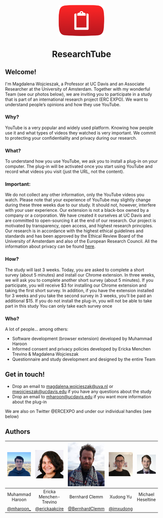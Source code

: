 <p align="center">
	<img src="img/logo.png" width="152" />
</p>
<h1 align="center">
    ResearchTube
</h1>

## Welcome!

I'm Magdalena Wojcieszak, a Professor at UC Davis and an Associate Researcher at the University of Amsterdam. Together with my wonderful Team (see our photos below), we are inviting you to participate in a study that is part of an international research project (ERC EXPO). We want to understand people’s opinions and how they use YouTube. 

### Why?
YouTube is a very popular and widely used platform. Knowing how people use it and what types of videos they watched is very important. We commit to protecting your confidentiality and privacy during our research.  

### What?
To understand how you use YouTube, we ask you to install a plug-in on your computer. The plug-in will be activated once you start using YouTube and record what videos you visit (just the URL, not the content). 

### Important:
We do not collect any other information, only the YouTube videos you watch. Please note that your experience of YouTube may slightly change during these three weeks due to our study. It should not, however, interfere with your user experience. 
Our extension is not a black-box owned by a company or a corporation. We have created it ourselves at UC Davis and are committed to open-sourcing it at the end of our research. Our project is motivated by transparency, open access, and highest research principles.
Our research is in accordance with the highest ethical guidelines and standards and has been approved by the Ethical Review Board of the University of Amsterdam and also of the European Research Council. All the information about privacy can be found [here](https://ercexpo.github.io/youtube-news/privacy-policy). 

### How? 
The study will last 3 weeks. Today, you are asked to complete a short survey (about 5 minutes) and install our Chrome extension. In three weeks, we will ask you to complete another short survey (about 5 minutes). If you participate, you will receive $3 for installing our Chrome extension and taking the first short survey. In addition, if you have the extension installed for 3 weeks and you take the second survey in 3 weeks, you’ll be paid an additional $15. 
If you do not install the plug-in, you will not be able to take part in this study
You can only take each survey once

### Who?
A lot of people… among others:
- Software development (browser extension) developed by Muhammad Haroon 
- Informed consent and privacy policies developed by Ericka Menchen Trevino & Magdalena Wojcieszak 
- Questionnaire and study development and designed by the entire Team
 
## Get in touch!
- Drop an email to magdalena.wojcieszak@uva.nl or mwojcieszak@ucdavis.edu if you have any questions about the study
- Drop an email to mharoon@ucdavis.edu if you want more information about the plug-in

We are also on Twitter @ERCEXPO and under our individual handles (see below)


## Authors

| <img src="img/haroon.jpg" width="128" alt="Muhammad Haroon"> | <img src="img/ericka.jpg" width="128" alt="Ericka Menchen-Trevino"> | <img src="img/bernhard.png" width="128" alt="Bernhard Clemm"> | <img src="img/xudong.jpg" width="128" alt="Xudong Yu"> | <img src="img/michael.jpg" width="128" alt="Michael Heseltine"> | <img src="img/magdalena.jpg" width="128" alt="Magdalena Wojcieszak"> |
| :--: | :--: | :--: | :--: | :--: | :--: |
|Muhammad Haroon | Ericka Menchen-Trevino | Bernhard Clemm | Xudong Yu | Michael Heseltine | Magdalena Wojcieszak |
| [@mharoon_](https://twitter.com/mharoon_) | [@erickaakcire](https://twitter.com/erickaakcire) | [@BernhardClemm](https://twitter.com/BernhardClemm) | [@imxudong](https://twitter.com/imxudong) |  | [@mwojcieszak](https://twitter.com/mwojcieszak) |
